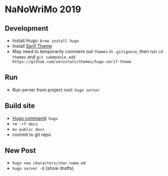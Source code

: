 # NaNoWriMo 2019

## Development
- Install Hugo: `brew install hugo`
- Install [Serif Theme](https://github.com/JugglerX/hugo-serif-theme) 
- May need to temporarily comment out `themes` in `.gitignore`, then run `cd themes` and `git submodule add https://github.com/zerostaticthemes/hugo-serif-theme`

## Run
- Run server from project root: `hugo server`

## Build site
- [Hugo command](https://gohugo.io/commands/hugo/): `hugo`
- `rm -rf docs`
- `mv public docs`
- commit to git repo 

## New Post
- `hugo new characters/char-name.md`
- `hugo server -D` (show drafts)